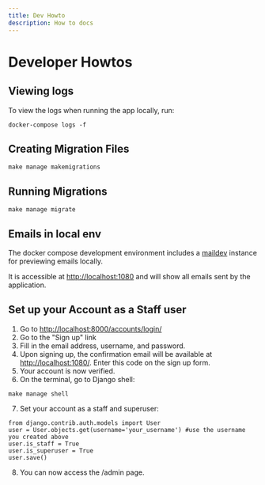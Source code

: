 ```yaml
---
title: Dev Howto
description: How to docs
---
```


# Developer Howtos

## Viewing logs

To view the logs when running the app locally, run:

```
docker-compose logs -f
```

## Creating Migration Files

```
make manage makemigrations
```

## Running Migrations

```
make manage migrate
```


## Emails in local env

The docker compose development environment includes a
[maildev](https://maildev.github.io/maildev/)
instance for previewing emails locally.

It is accessible at <http://localhost:1080> and will show all emails sent by the application.


## Set up your Account as a Staff user

1. Go to <http://localhost:8000/accounts/login/>
2. Go to the "Sign up" link
3. Fill in the email address, username, and password.
4. Upon signing up, the confirmation email will be available at <http://localhost:1080/>. Enter this code on the sign up form.
5. Your account is now verified.
6. On the terminal, go to Django shell:

```
make manage shell
```
7. Set your account as a staff and superuser:

```
from django.contrib.auth.models import User
user = User.objects.get(username='your_username') #use the username you created above
user.is_staff = True
user.is_superuser = True
user.save()
```

8. You can now access the /admin page.
